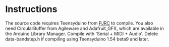 # Instructions

The source code requires Teensyduino from [PJRC](https://pjrc.com) to compile. You also need CircularBuffer from Agileware and Adafruit_GFX, which are available in the Arduino Library Manager. Compile with 'Serial + MIDI + Audio'. Delete data-bandstep.h if compiling using Teensyduino 1.54 beta9 and later.
